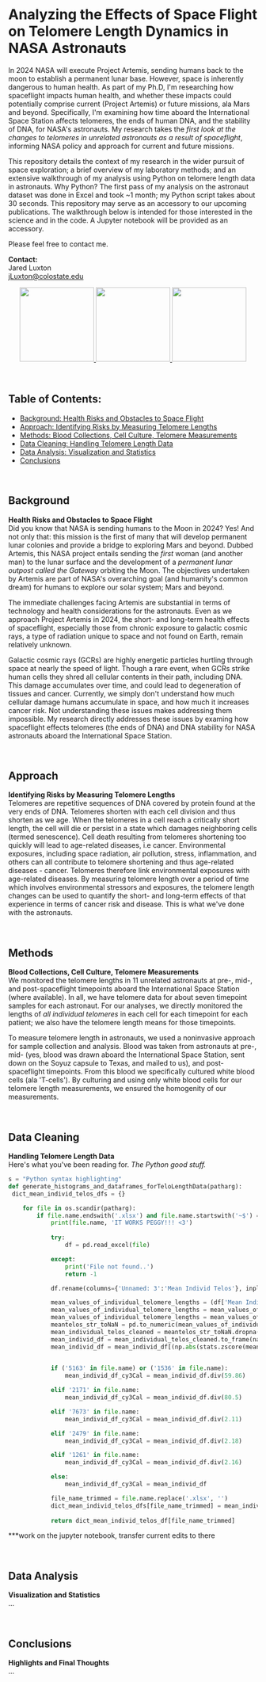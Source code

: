 # Analyzing the Effects of Space Flight on Telomere Length Dynamics in NASA Astronauts
  
In 2024 NASA will execute Project Artemis, sending humans back to the moon to establish a permanent lunar base. However, space is inherently dangerous to human health. As part of my Ph.D, I'm researching how spaceflight impacts human health, and whether these impacts could potentially comprise current (Project Artemis) or future missions, ala Mars and beyond. Specifically, I'm examining how time aboard the International Space Station affects telomeres, the ends of human DNA, and the stability of DNA, for NASA's astronauts. My research takes the *first look at the changes to telomeres in unrelated astronauts as a result of spaceflight*, informing NASA policy and approach for current and future missions.

This repository details the context of my research in the wider pursuit of space exploration; a brief overview of my laboratory methods; and an extensive walkthrough of my analysis using Python on telomere length data in astronauts. Why Python? The first pass of my analysis on the astronaut dataset was done in Excel and took ~1 month; my Python script takes about 30 seconds. This repository may serve as an accessory to our upcoming publications. The walkthrough below is intended for those interested in the science and in the code. A Jupyter notebook will be provided as an accessory. 

Please feel free to contact me.

**Contact:**  
Jared Luxton  
jLuxton@colostate.edu

<p align="center">
<a href="url">
<img src="https://upload.wikimedia.org/wikipedia/commons/thumb/c/c3/Python-logo-notext.svg/200px-Python-logo-notext.svg.png" height="150"> 
<img src="https://cdn1.medicalnewstoday.com/content/images/articles/319/319971/space-explorer.jpg" height="150">
<img src="https://abm-website-assets.s3.amazonaws.com/rdmag.com/s3fs-public/embedded_image/2017/04/telomere-chromosome-stock.jpg" height="150">
</a>
</p>
&nbsp;
&nbsp;   

## Table of Contents:
* [Background: Health Risks and Obstacles to Space Flight](#background) 
* [Approach: Identifying Risks by Measuring Telomere Lengths](#approach)
* [Methods: Blood Collections, Cell Culture, Telomere Measurements](#methods)
* [Data Cleaning: Handling Telomere Length Data](#data-cleaning)
* [Data Analysis: Visualization and Statistics](#data-analysis)
* [Conclusions](#conclusions)

&nbsp;    

## Background 
**Health Risks and Obstacles to Space Flight**\
Did you know that NASA is sending humans to the Moon in 2024? Yes! And not only that: this mission is the first of many that will develop permanent lunar colonies and provide a bridge to exploring Mars and beyond. Dubbed Artemis, this NASA project entails sending the *first* woman (and another man) to the lunar surface and the development of a *permanent lunar outpost called the Gateway* orbiting the Moon. The objectives undertaken by Artemis are part of NASA's overarching goal (and humanity's common dream) for humans to explore our solar system; Mars and beyond. 

The immediate challenges facing Artemis are substantial in terms of technology and health considerations for the astronauts. Even as we approach Project Artemis in 2024, the short- and long-term health effects of spaceflight, especially those from chronic exposure to galactic cosmic rays, a type of radiation unique to space and not found on Earth, remain relatively unknown. 

Galactic cosmic rays (GCRs) are highly energetic particles hurtling through space at nearly the speed of light. Though a rare event, when GCRs strike human cells they shred all cellular contents in their path, including DNA. This damage accumulates over time, and could lead to degeneration of tissues and cancer. Currently, we simply don't understand how much cellular damage humans accumulate in space, and how much it increases cancer risk. Not understanding these issues makes addressing them impossible. My research directly addresses these issues by examing how spaceflight effects telomeres (the ends of DNA) and DNA stability for NASA astronauts aboard the International Space Station. 

&nbsp; 

## Approach 
**Identifying Risks by Measuring Telomere Lengths**\
Telomeres are repetitive sequences of DNA covered by protein found at the very ends of DNA. Telomeres shorten with each cell division and thus shorten as we age. When the telomeres in a cell reach a critically short length, the cell will die or persist in a state which damages neighboring cells (termed senescence). Cell death resulting from telomeres shortening too quickly will lead to age-related diseases, i.e cancer.  Environmental exposures, including space radiation, air pollution, stress, inflammation, and others can all contribute to telomere shortening and thus age-related diseases - cancer. Telomeres therefore link environmental exposures with age-related diseases. By measuring telomere length over a period of time which involves environmental stressors and exposures, the telomere length changes can be used to quantify the short- and long-term effects of that experience in terms of cancer risk and disease. This is what we've done with the astronauts.

&nbsp; 

## Methods
**Blood Collections, Cell Culture, Telomere Measurements**\
We monitored the telomere lengths in 11 unrelated astronauts at pre-, mid-, and post-spaceflight timepoints aboard the International Space Station (where available). In all, we have telomere data for about seven timepoint samples for each astronaut. For our analyses, we directly monitored the lengths of *all individual telomeres* in each cell for each timepoint for each patient; we also have the telomere length means for those timepoints.

To measure telomere length in astronauts, we used a noninvasive approach for sample collection and analysis. Blood was taken from astronauts at pre-, mid- (yes, blood was drawn aboard the International Space Station, sent down on the Soyuz capsule to Texas, and mailed to us), and post-spaceflight timepoints. From this blood we specifically cultured white blood cells (ala 'T-cells'). By culturing and using only white blood cells for our telomere length measurements, we ensured the homogenity of our measurements. 

&nbsp; 

## Data Cleaning 
**Handling Telomere Length Data**\
Here's what you've been reading for. *The Python good stuff.* 

```python
s = "Python syntax highlighting"
def generate_histograms_and_dataframes_forTeloLengthData(patharg):
 dict_mean_individ_telos_dfs = {}

    for file in os.scandir(patharg):
        if file.name.endswith('.xlsx') and file.name.startswith('~$') == False:
            print(file.name, 'IT WORKS PEGGY!!! <3')
        
            try:
                df = pd.read_excel(file)

            except:
                print('File not found..')
                return -1

            df.rename(columns={'Unnamed: 3':'Mean Individ Telos'}, inplace=True)

            mean_values_of_individual_telomere_lengths = (df['Mean Individ Telos'])
            mean_values_of_individual_telomere_lengths = mean_values_of_individual_telomere_lengths.drop(labels=[5, 192, 379,             566, 753, 940, 1127, 1314, 1501, 1688, 1875, 2062, 2249, 2436, 2623, 2810, 2997, 3184, 3371, 3558, 3745, 3932,                 4119, 4306, 4493, 4680, 4867, 5054, 5241, 5428])
            mean_values_of_individual_telomere_lengths = mean_values_of_individual_telomere_lengths.iloc[7:5611]
            meantelos_str_toNaN = pd.to_numeric(mean_values_of_individual_telomere_lengths, errors='coerce')
            mean_individual_telos_cleaned = meantelos_str_toNaN.dropna(axis=0, how='any')
            mean_individ_df = mean_individual_telos_cleaned.to_frame(name=None)
            mean_individ_df = mean_individ_df[(np.abs(stats.zscore(mean_individ_df)) < 3).all(axis=1)]
            

            if ('5163' in file.name) or ('1536' in file.name):
                mean_individ_df_cy3Cal = mean_individ_df.div(59.86)

            elif '2171' in file.name:
                mean_individ_df_cy3Cal = mean_individ_df.div(80.5)

            elif '7673' in file.name:
                mean_individ_df_cy3Cal = mean_individ_df.div(2.11)

            elif '2479' in file.name:
                mean_individ_df_cy3Cal = mean_individ_df.div(2.18)

            elif '1261' in file.name:
                mean_individ_df_cy3Cal = mean_individ_df.div(2.16)

            else:
                mean_individ_df_cy3Cal = mean_individ_df

            file_name_trimmed = file.name.replace('.xlsx', '')
            dict_mean_individ_telos_dfs[file_name_trimmed] = mean_individ_df_cy3Cal
            
            return dict_mean_individ_telos_df[file_name_trimmed]
```
***work on the jupyter notebook, transfer current edits to there

&nbsp; 

## Data Analysis
**Visualization and Statistics**\
...

&nbsp; 

## Conclusions
**Highlights and Final Thoughts**\
...

&nbsp; 
&nbsp; 
